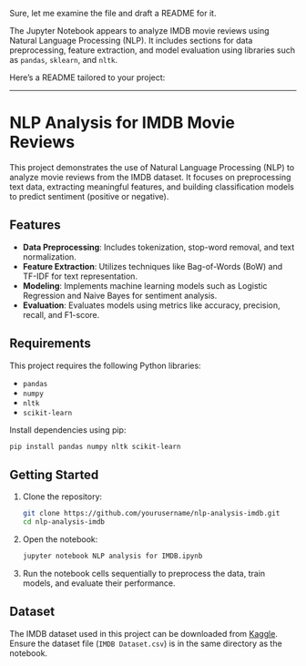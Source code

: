 Sure, let me examine the file and draft a README for it.

The Jupyter Notebook appears to analyze IMDB movie reviews using Natural Language Processing (NLP). It includes sections for data preprocessing, feature extraction, and model evaluation using libraries such as `pandas`, `sklearn`, and `nltk`. 

Here’s a README tailored to your project:  

---

# NLP Analysis for IMDB Movie Reviews  

This project demonstrates the use of Natural Language Processing (NLP) to analyze movie reviews from the IMDB dataset. It focuses on preprocessing text data, extracting meaningful features, and building classification models to predict sentiment (positive or negative).  

## Features  

- **Data Preprocessing**: Includes tokenization, stop-word removal, and text normalization.  
- **Feature Extraction**: Utilizes techniques like Bag-of-Words (BoW) and TF-IDF for text representation.  
- **Modeling**: Implements machine learning models such as Logistic Regression and Naive Bayes for sentiment analysis.  
- **Evaluation**: Evaluates models using metrics like accuracy, precision, recall, and F1-score.  

## Requirements  

This project requires the following Python libraries:  

- `pandas`  
- `numpy`  
- `nltk`  
- `scikit-learn`  

Install dependencies using pip:  
```bash  
pip install pandas numpy nltk scikit-learn  
```  

## Getting Started  

1. Clone the repository:  
   ```bash  
   git clone https://github.com/yourusername/nlp-analysis-imdb.git  
   cd nlp-analysis-imdb  
   ```  

2. Open the notebook:  
   ```bash  
   jupyter notebook NLP analysis for IMDB.ipynb  
   ```  

3. Run the notebook cells sequentially to preprocess the data, train models, and evaluate their performance.  

## Dataset  

The IMDB dataset used in this project can be downloaded from [Kaggle](https://www.kaggle.com/datasets/lakshmi25npathi/imdb-dataset-of-50k-movie-reviews). Ensure the dataset file (`IMDB Dataset.csv`) is in the same directory as the notebook.  
